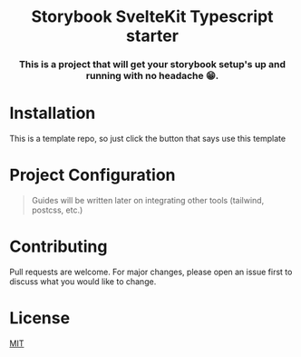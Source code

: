 <p align="center">
  <h1 align="center">Storybook SvelteKit Typescript starter</h1>
  <h3 align="center">This is a project that will get your storybook setup's up and running with no headache 😁.</h3>
</p>

# Installation

This is a template repo, so just click the button that says use this template

# Project Configuration

> Guides will be written later on integrating other tools (tailwind, postcss, etc.)

# Contributing

Pull requests are welcome. For major changes, please open an issue first to discuss what you would like to change.

# License

[MIT](https://choosealicense.com/licenses/mit/)

